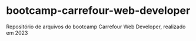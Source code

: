 # bootcamp-carrefour-web-developer
Repositório de arquivos do bootcamp Carrefour Web Developer, realizado em 2023
